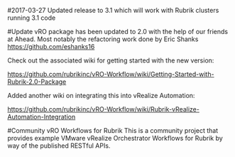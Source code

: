 #2017-03-27
Updated release to 3.1 which will work with Rubrik clusters running 3.1 code

#Update
vRO package has been updated to 2.0 with the help of our friends at Ahead.  Most notably the refactoring work done by Eric Shanks https://github.com/eshanks16

Check out the associated wiki for getting started with the new version:

https://github.com/rubrikinc/vRO-Workflow/wiki/Getting-Started-with-Rubrik-2.0-Package

Added another wiki on integrating this into vRealize Automation:

https://github.com/rubrikinc/vRO-Workflow/wiki/Rubrik-vRealize-Automation-Integration

#Community vRO Workflows for Rubrik
This is a community project that provides example VMware vRealize Orchestrator Workflows for Rubrik by way of the published RESTful APIs.



